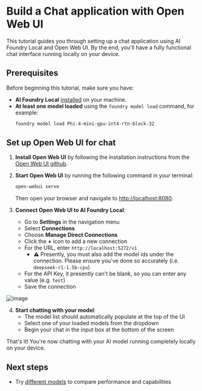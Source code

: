 # Build a Chat application with Open Web UI

This tutorial guides you through setting up a chat application using AI Foundry Local and Open Web UI. By the end, you'll have a fully functional chat interface running locally on your device.

## Prerequisites

Before beginning this tutorial, make sure you have:

- **AI Foundry Local** [installed](../get-started.md) on your machine.
- **At least one model loaded** using the `foundry model load` command, for example:
  ```bash
  foundry model load Phi-4-mini-gpu-int4-rtn-block-32
  ```

## Set up Open Web UI for chat

1. **Install Open Web UI** by following the installation instructions from the [Open Web UI github](https://github.com/open-webui/open-webui).

2. **Start Open Web UI** by running the following command in your terminal:

   ```bash
   open-webui serve
   ```

   Then open your browser and navigate to [http://localhost:8080](http://localhost:8080).

3. **Connect Open Web UI to AI Foundry Local**:

   - Go to **Settings** in the navigation menu
   - Select **Connections**
   - Choose **Manage Direct Connections**
   - Click the **+** icon to add a new connection
   - For the URL, enter `http://localhost:5272/v1`
      - **⚠️** Presently, you must also add the model ids under the connection. Please ensure you've done so accurately (i.e. `deepseek-r1-1.5b-cpu`) 
   - For the API Key, it presently can't be blank, so you can enter any value (e.g. `test`)
   - Save the connection
     
![image](https://github.com/user-attachments/assets/82437726-2b80-442a-b9bc-df46eb7f3d77)

4. **Start chatting with your model**:
   - The model list should automatically populate at the top of the UI
   - Select one of your loaded models from the dropdown
   - Begin your chat in the input box at the bottom of the screen

That's it! You're now chatting with your AI model running completely locally on your device.

## Next steps

- Try [different models](../how-to/load-models.md) to compare performance and capabilities

